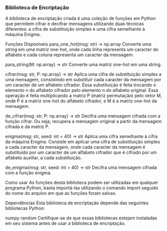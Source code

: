 ### Biblioteca de Encriptação
A biblioteca de encriptação criada é uma coleção de funções em Python que permitem cifrar e decifrar mensagens utilizando duas técnicas diferentes: a cifra de substituição simples e uma cifra semelhante à máquina Enigma.

Funções Disponíveis
para_one_hot(msg: str) -> np.array
Converte uma string em uma matriz one-hot, onde cada linha representa um caracter do alfabeto e cada coluna representa um caracter da mensagem.

para_string(M: np.array) -> str
Converte uma matriz one-hot em uma string.

cifrar(msg: str, P: np.array) -> str
Aplica uma cifra de substituição simples a uma mensagem, consistindo em substituir cada caracter da mensagem por um caracter de um alfabeto cifrador. Essa substituição é feita trocando o elemento n do alfabeto cifrador pelo elemento n do alfabeto original. Essa operação é feita multiplicando a matriz P (matriz permutação) pelo vetor M, onde P é a matriz one-hot do alfabeto cifrador, e M é a matriz one-hot da mensagem.

de_cifrar(msg: str, P: np.array) -> str
Decifra uma mensagem cifrada com a função cifrar. Ou seja, recupera a mensagem original a partir da mensagem cifrada e da matriz P.

enigma(msg: str, seed: int = 40) -> str
Aplica uma cifra semelhante à cifra da máquina Enigma. Consiste em aplicar uma cifra de substituição simples a cada caracter da mensagem, onde cada caracter da mensagem é substituído por um caracter de um alfabeto cifrador que é cifrado por um alfabeto auxiliar, a cada substituição.

de_enigma(msg: str, seed: int = 40) -> str
Decifra uma mensagem cifrada com a função enigma.

Como usar
As funções desta biblioteca podem ser utilizadas em qualquer programa Python, basta importá-las utilizando o comando import seguido do nome do arquivo em que as funções foram salvas.

Dependências
Esta biblioteca de encriptação depende das seguintes bibliotecas Python:

numpy
random
Certifique-se de que essas bibliotecas estejam instaladas em seu sistema antes de usar a biblioteca de encriptação.